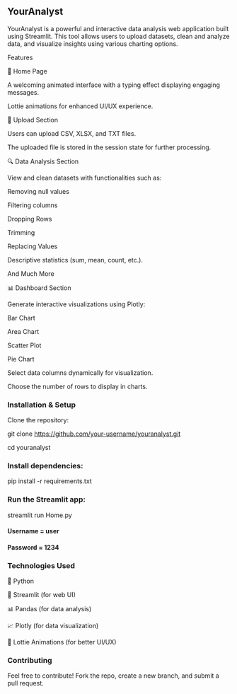 ## YourAnalyst

YourAnalyst is a powerful and interactive data analysis web application built using Streamlit. This tool allows users to upload datasets, clean and analyze data, and visualize insights using various charting options.

Features

🚀 Home Page

A welcoming animated interface with a typing effect displaying engaging messages.

Lottie animations for enhanced UI/UX experience.

📂 Upload Section

Users can upload CSV, XLSX, and TXT files.

The uploaded file is stored in the session state for further processing.


🔍 Data Analysis Section

View and clean datasets with functionalities such as:

Removing null values

Filtering columns

Dropping Rows

Trimming 

Replacing Values 

Descriptive statistics (sum, mean, count, etc.).

And Much More

📊 Dashboard Section

Generate interactive visualizations using Plotly:

Bar Chart

Area Chart

Scatter Plot

Pie Chart

Select data columns dynamically for visualization.

Choose the number of rows to display in charts.

### Installation & Setup

Clone the repository:

git clone https://github.com/your-username/youranalyst.git

cd youranalyst

### Install dependencies:

pip install -r requirements.txt

### Run the Streamlit app:

streamlit run Home.py

#### Username = user
#### Password = 1234

### Technologies Used

🐍 Python

🚀 Streamlit (for web UI)

📊 Pandas (for data analysis)

📈 Plotly (for data visualization)

🎨 Lottie Animations (for better UI/UX)


### Contributing

Feel free to contribute! Fork the repo, create a new branch, and submit a pull request.
